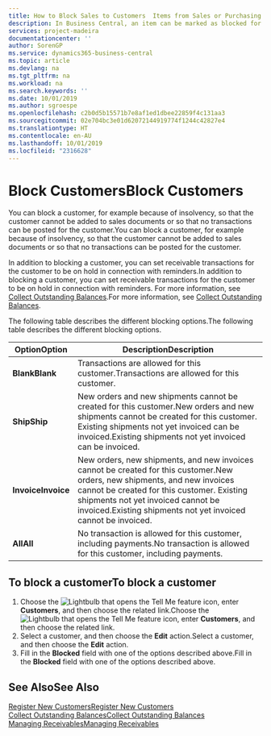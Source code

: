 ```yaml
---
title: How to Block Sales to Customers  Items from Sales or Purchasing
description: In Business Central, an item can be marked as blocked for sales, blocked for purchase, or blocked for all purposes.
services: project-madeira
documentationcenter: ''
author: SorenGP
ms.service: dynamics365-business-central
ms.topic: article
ms.devlang: na
ms.tgt_pltfrm: na
ms.workload: na
ms.search.keywords: ''
ms.date: 10/01/2019
ms.author: sgroespe
ms.openlocfilehash: c2b0d5b15571b7e8af1ed1dbee22859f4c131aa3
ms.sourcegitcommit: 02e704bc3e01d62072144919774f1244c42827e4
ms.translationtype: HT
ms.contentlocale: en-AU
ms.lasthandoff: 10/01/2019
ms.locfileid: "2316628"
---
```

# <a name="block-customers"></a><span data-ttu-id="5e9c3-103">Block Customers</span><span class="sxs-lookup"><span data-stu-id="5e9c3-103">Block Customers</span></span>
<span data-ttu-id="5e9c3-104">You can block a customer, for example because of insolvency, so that the customer cannot be added to sales documents or so that no transactions can be posted for the customer.</span><span class="sxs-lookup"><span data-stu-id="5e9c3-104">You can block a customer, for example because of insolvency, so that the customer cannot be added to sales documents or so that no transactions can be posted for the customer.</span></span>

<span data-ttu-id="5e9c3-105">In addition to blocking a customer, you can set receivable transactions for the customer to be on hold in connection with reminders.</span><span class="sxs-lookup"><span data-stu-id="5e9c3-105">In addition to blocking a customer, you can set receivable transactions for the customer to be on hold in connection with reminders.</span></span> <span data-ttu-id="5e9c3-106">For more information, see [Collect Outstanding Balances](receivables-collect-outstanding-balances.md).</span><span class="sxs-lookup"><span data-stu-id="5e9c3-106">For more information, see [Collect Outstanding Balances](receivables-collect-outstanding-balances.md).</span></span>   

<span data-ttu-id="5e9c3-107">The following table describes the different blocking options.</span><span class="sxs-lookup"><span data-stu-id="5e9c3-107">The following table describes the different blocking options.</span></span>  

|<span data-ttu-id="5e9c3-108">Option</span><span class="sxs-lookup"><span data-stu-id="5e9c3-108">Option</span></span>|<span data-ttu-id="5e9c3-109">Description</span><span class="sxs-lookup"><span data-stu-id="5e9c3-109">Description</span></span>|  
|--------------------|------------|  
|<span data-ttu-id="5e9c3-110">**Blank**</span><span class="sxs-lookup"><span data-stu-id="5e9c3-110">**Blank**</span></span>|<span data-ttu-id="5e9c3-111">Transactions are allowed for this customer.</span><span class="sxs-lookup"><span data-stu-id="5e9c3-111">Transactions are allowed for this customer.</span></span>|
|<span data-ttu-id="5e9c3-112">**Ship**</span><span class="sxs-lookup"><span data-stu-id="5e9c3-112">**Ship**</span></span>|<span data-ttu-id="5e9c3-113">New orders and new shipments cannot be created for this customer.</span><span class="sxs-lookup"><span data-stu-id="5e9c3-113">New orders and new shipments cannot be created for this customer.</span></span> <span data-ttu-id="5e9c3-114">Existing shipments not yet invoiced can be invoiced.</span><span class="sxs-lookup"><span data-stu-id="5e9c3-114">Existing shipments not yet invoiced can be invoiced.</span></span>|  
|<span data-ttu-id="5e9c3-115">**Invoice**</span><span class="sxs-lookup"><span data-stu-id="5e9c3-115">**Invoice**</span></span>|<span data-ttu-id="5e9c3-116">New orders, new shipments, and new invoices cannot be created for this customer.</span><span class="sxs-lookup"><span data-stu-id="5e9c3-116">New orders, new shipments, and new invoices cannot be created for this customer.</span></span> <span data-ttu-id="5e9c3-117">Existing shipments not yet invoiced cannot be invoiced.</span><span class="sxs-lookup"><span data-stu-id="5e9c3-117">Existing shipments not yet invoiced cannot be invoiced.</span></span>|  
|<span data-ttu-id="5e9c3-118">**All**</span><span class="sxs-lookup"><span data-stu-id="5e9c3-118">**All**</span></span>|<span data-ttu-id="5e9c3-119">No transaction is allowed for this customer, including payments.</span><span class="sxs-lookup"><span data-stu-id="5e9c3-119">No transaction is allowed for this customer, including payments.</span></span>|  

## <a name="to-block-a-customer"></a><span data-ttu-id="5e9c3-120">To block a customer</span><span class="sxs-lookup"><span data-stu-id="5e9c3-120">To block a customer</span></span>  
1. <span data-ttu-id="5e9c3-121">Choose the ![Lightbulb that opens the Tell Me feature](media/ui-search/search_small.png "Tell me what you want to do") icon, enter **Customers**, and then choose the related link.</span><span class="sxs-lookup"><span data-stu-id="5e9c3-121">Choose the ![Lightbulb that opens the Tell Me feature](media/ui-search/search_small.png "Tell me what you want to do") icon, enter **Customers**, and then choose the related link.</span></span>
2. <span data-ttu-id="5e9c3-122">Select a customer, and then choose the **Edit** action.</span><span class="sxs-lookup"><span data-stu-id="5e9c3-122">Select a customer, and then choose the **Edit** action.</span></span>
3. <span data-ttu-id="5e9c3-123">Fill in the **Blocked** field with one of the options described above.</span><span class="sxs-lookup"><span data-stu-id="5e9c3-123">Fill in the **Blocked** field with one of the options described above.</span></span>

## <a name="see-also"></a><span data-ttu-id="5e9c3-124">See Also</span><span class="sxs-lookup"><span data-stu-id="5e9c3-124">See Also</span></span>  
[<span data-ttu-id="5e9c3-125">Register New Customers</span><span class="sxs-lookup"><span data-stu-id="5e9c3-125">Register New Customers</span></span>](sales-how-register-new-customers.md)  
[<span data-ttu-id="5e9c3-126">Collect Outstanding Balances</span><span class="sxs-lookup"><span data-stu-id="5e9c3-126">Collect Outstanding Balances</span></span>](receivables-collect-outstanding-balances.md)  
[<span data-ttu-id="5e9c3-127">Managing Receivables</span><span class="sxs-lookup"><span data-stu-id="5e9c3-127">Managing Receivables</span></span>](receivables-manage-receivables.md)  

